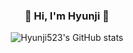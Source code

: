 
<div align="center">

  ### 🐰 Hi, I'm Hyunji 🐰

  <!--/br>

  ![JavaScript](https://img.shields.io/badge/JavaScript-F7DF1E.svg?&style=for-the-badge&logo=JavaScript&logoColor=white)
  ![TypeScript](https://img.shields.io/badge/TypeScript-3178C6.svg?&style=for-the-badge&logo=TypeScript&logoColor=white)

  ![React](https://img.shields.io/badge/React-61DAFB.svg?&style=for-the-badge&logo=React&logoColor=white)
  ![Redux](https://img.shields.io/badge/Redux-764ABC.svg?&style=for-the-badge&logo=Redux&logoColor=white)
  ![Redux-Saga](https://img.shields.io/badge/Redux%20Saga-999999.svg?&style=for-the-badge&logo=Redux-Saga&logoColor=white)
  ![Next.js](https://img.shields.io/badge/Next.js-000000.svg?&style=for-the-badge&logo=Next.js&logoColor=white)
<br>
[![Top Langs](https://github-readme-stats.vercel.app/api/top-langs/?username=Hyunji523&layout=compact)](https://github.com/anuraghazra/github-readme-stats)

<br>
  </br-->

 ![Hyunji523's GitHub stats](https://github-readme-stats.vercel.app/api?username=Hyunji523&count_private=true&show_icons=true&include_all_commits=true&hide=stars,contribs&theme=onedark)

  
</div>
